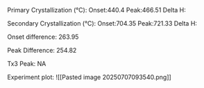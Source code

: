 Primary Crystallization (°C):
	Onset:440.4
	Peak:466.51
	Delta H:
	
Secondary Crystallization  (°C):
	Onset:704.35
	Peak:721.33
	Delta H:
	
Onset difference: 263.95

Peak Difference: 254.82

Tx3 Peak: NA

Experiment plot:
![[Pasted image 20250707093540.png]]
